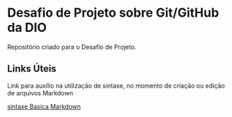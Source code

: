 # Desafio de Projeto sobre  Git/GitHub da DIO
Repositório criado para o Desafio de Projeto.

## Links Úteis 
 Link para auxílio na utilização de sintaxe, no momento de criação ou edição de arquivos Markdown 

[sintaxe Basica Markdown](https://www.markdownguide.org/basic-syntax/)

